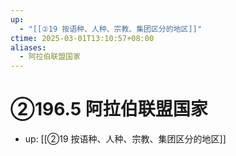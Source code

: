 ```yaml
---
up:
  - "[[②19 按语种、人种、宗教、集团区分的地区]]"
ctime: 2025-03-01T13:10:57+08:00
aliases:
  - 阿拉伯联盟国家
---
```


# ②196.5 阿拉伯联盟国家

- up: [[②19 按语种、人种、宗教、集团区分的地区]]
